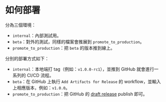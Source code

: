 # 如何部署

分為三個環境：

- `internal`：內部測試用。
- `beta`：對外的測試，同樣的檔案會推展到 `promote_to_production`。
- `promote_to_production`：把 `beta` 的版本推到線上。

分別的部署方式如下：

- `internal`：本地端打 tag（例如：`v1.0.0-rc1`），並推到 GitHub 就會進行一系列的 CI/CD 流程。
- `beta`：在 GitHub 上執行 `Add Artifacts for Release` 的 workflow，並輸入上相應版本，例如：`v1.0.0`。
- `promote_to_production`：把 GitHub 的 [draft release](https://github.com/evan361425/flutter-pos-system/releases) publish 即可。
